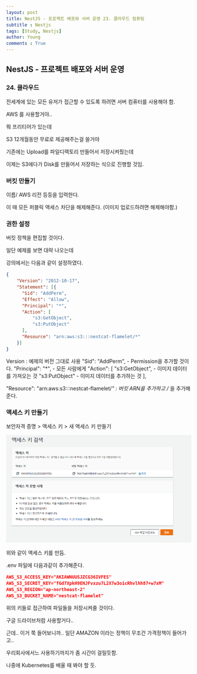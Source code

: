 ```yaml
---
layout: post
title: NestJS - 프로젝트 배포와 서버 운영 23. 클라우드 컴퓨팅
subtitle : Nestjs
tags: [Study, Nestjs]
author: Young
comments : True
---
```


## NestJS - 프로젝트 배포와 서버 운영 
### 24. 클라우드 


전세계에 있는 모든 유저가 접근할 수 있도록 하려면
서버 컴퓨터를 사용해야 함.

AWS 를 사용할거야..

뭐 프리티어가 있는데

S3 12개월동안 무료로 제공해주는걸 쓸거야

기존에는 Upload를 파일디렉토리 만들어서 저장시켜줬는데

이제는 S3에다가 Disk를 만들어서 저장하는 식으로 진행할 것임.

### 버킷 만들기

이름/ AWS 리전 등등을 입력한다.


이 때 모든 퍼블릭 액세스 차단을 해제해준다.
(이미지 업로드하려면 해제해야함.)

### 권한 설정

버킷 정책을 편집할 것이다.

일단 예제를 보면 대략 나오는데

강의에서는 다음과 같이 설정하였다.

```json
{
    "Version": "2012-10-17",
    "Statement": [{
      "Sid": "AddPerm",
      "Effect": "Allow",
      "Principal": "*",
      "Action": [
          "s3:GetObject",
          "s3:PutObject"
      ],
      "Resource": "arn:aws:s3:::nestcat-flamelet/*"
    }]
}
```

Version : 예제의 버전 그대로 사용
"Sid": "AddPerm", - Permission을 추가할 것이다.
"Principal": "*", - 모든 사람에게
"Action": [
          "s3:GetObject", - 이미지 데이터를 가져오는 것
          "s3:PutObject" -  이미지 데이터를 추가하는 것
], 


"Resource": "arn:aws:s3:::nestcat-flamelet/*" 
: 버킷 ARN을 추가하고 /* 을 추가해준다.


### 액세스 키 만들기

보안자격 증명 > 액세스 키 > 새 액세스 키 만들기

![액세스 키](/assets/img/nestjs/%EC%95%A1%EC%84%B8%EC%8A%A4%ED%82%A4.png)

위와 같이 액세스 키를 만듬.

.env 파일에 다음과같이 추가해준다.

```json
AWS_S3_ACCESS_KEY="AKIAWNUUSJZCG36IVFES"
AWS_S3_SECRET_KEY="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"
AWS_S3_REGION="ap-northeast-2"
AWS_S3_BUCKET_NAME="nestcat-flamelet"
```

위의 키들로 접근하여 파일들을 저장시켜줄 것이다.

구글 드라이브처럼 사용할거다..

근데.. 이거 쭉 들어보니까..
일단 AMAZON 이라는 정책이 무조건 가격정책이 들어가고..

우리회사에서느 사용하기까지가 좀 시간이 걸릴듯함.


나중에 Kubernetes를 배울 때 봐야 할 듯.
